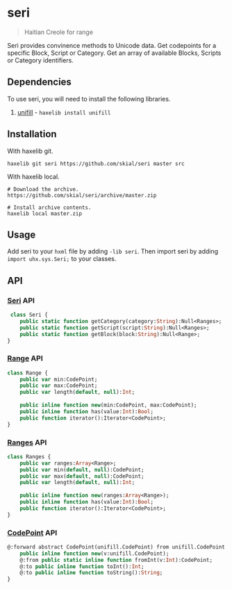 # seri

> Haitian Creole for range

Seri provides convinence methods to Unicode data. Get codepoints for a
specific Block, Script or Category. Get an array of available Blocks,
Scripts or Category identifiers.

## Dependencies

To use seri, you will need to install the following libraries.

1. [unifill] - `haxelib install unifill`

## Installation

With haxelib git.
	
```hxml
haxelib git seri https://github.com/skial/seri master src
```

With haxelib local.
	
```hxml
# Download the archive.
https://github.com/skial/seri/archive/master.zip

# Install archive contents.
haxelib local master.zip
```

## Usage

Add seri to your `hxml` file by adding `-lib seri`. Then import seri
by adding `import uhx.sys.Seri;` to your classes.

## API

### [Seri] API

```Haxe
 class Seri {
	public static function getCategory(category:String):Null<Ranges>;
	public static function getScript(script:String):Null<Ranges>;
	public static function getBlock(block:String):Null<Range>;
}
```

### [Range] API

```Haxe
class Range {
	public var min:CodePoint;
	public var max:CodePoint;
	public var length(default, null):Int;
	
	public inline function new(min:CodePoint, max:CodePoint);	
	public inline function has(value:Int):Bool;
	public function iterator():Iterator<CodePoint>;
}
```

### [Ranges] API

```Haxe
class Ranges {
	public var ranges:Array<Range>;
	public var min(default, null):CodePoint;
	public var max(default, null):CodePoint;
	public var length(default, null):Int;
	
	public inline function new(ranges:Array<Range>);
	public inline function has(value:Int):Bool;
	public function iterator():Iterator<CodePoint>;
}
```

### [CodePoint] API

```Haxe
@:forward abstract CodePoint(unifill.CodePoint) from unifill.CodePoint to unifill.CodePoint {
	public inline function new(v:unifill.CodePoint);
	@:from public static inline function fromInt(v:Int):CodePoint;
	@:to public inline function toInt():Int;
	@:to public inline function toString():String;
}
```

[unifill]: https://github.com/mandel59/unifill
	
[Seri]: https://github.com/skial/seri/blob/master/src/uhx/sys/Seri.hx
[Range]: https://github.com/skial/seri/blob/master/src/uhx/sys/seri/Range.hx
[Ranges]: https://github.com/skial/seri/blob/master/src/uhx/sys/seri/Ranges.hx
[CodePoint]: https://github.com/skial/seri/blob/master/src/uhx/sys/seri/CodePoint.hx